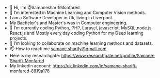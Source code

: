 - 👋 Hi, I’m @SamanesharifiMonfared
- 👀 I’m interested in Machine Learning and Computer Vision methods.
- I am a Software Developer in Uk, living in Liverpool.
- My Bachelor's and Master's was in Computer engineering.
- 🌱 I’m currently coding Python, PHP, Laravel, javascript, MySQL,node.js, React.js and Mostly every day coding Python for my Deep learning projects.
- 💞️ I’m looking to collaborate on machine learning methods and datasets.
- 📫 How to reach me samane.sharify@gmail.com
- Here is my researchgate: https://www.researchgate.net/profile/Samane-Sharifi-Monfared
- My linkedIn account: https://uk.linkedin.com/in/samane-sharifi-monfared-8819a178

<!---
SamaneSharifiMonfared is a ✨ special ✨ repository because its `README.md` (this file) appears on your GitHub profile.
You can click the Preview link to take a look at your changes.
--->
